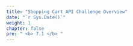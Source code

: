 ```yaml
---
title: "Shopping Cart API Challenge Overview"
date: "`r Sys.Date()`"
weight: 1
chapter: false
pre: " <b> 7.1 </b> "
---
```

